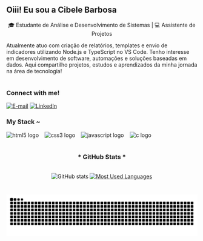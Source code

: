 ## Oiii! Eu sou a Cibele Barbosa 

<p align="center">🎓 Estudante de Análise e Desenvolvimento de Sistemas | 💻 Assistente de Projetos

Atualmente atuo com criação de relatórios, templates e envio de indicadores utilizando Node.js e TypeScript no VS Code. Tenho interesse em desenvolvimento de software, automações e soluções baseadas em dados. Aqui compartilho projetos, estudos e aprendizados da minha jornada na área de tecnologia!

#

<img align="right" alt="" height="180px" src="https://github.com/user-attachments/assets/b99f03c6-b211-4ea0-babe-cf884bc1f1b7">


<h3 align="left">Connect with me!</h3>

[![E-mail](https://img.shields.io/badge/-Email-000?style=for-the-badge&logo=microsoft-outlook&logoColor=FF00F6&color:FFF)](mailto:cibelebarbosa14@hotmail.com)
[![LinkedIn](https://img.shields.io/badge/-LinkedIn-000?style=for-the-badge&logo=linkedin&logoColor=FF00F6&color:FFF)](https://www.linkedin.com/in/cibele-barbosa-495929212/)

<h3 align="left">My Stack ~</h3>

<div align="left">
  <img src="https://cdn.jsdelivr.net/gh/devicons/devicon/icons/html5/html5-original.svg" height="25" alt="html5 logo"  />
  <img width="8" />
  <img src="https://cdn.jsdelivr.net/gh/devicons/devicon/icons/css3/css3-original.svg" height="25" alt="css3 logo"  />
  <img width="8" />
  <img src="https://cdn.jsdelivr.net/gh/devicons/devicon/icons/javascript/javascript-plain.svg" height="25" alt="javascript logo"  />
  <img width="8" />
  <img src="https://cdn.jsdelivr.net/gh/devicons/devicon/icons/c/c-original.svg" height="25" alt="c logo"  />
  <img width="8" />
</div>

#

<div style="text-align: center;" align="center">
  <h3>* GitHub Stats *</h3>
  <br>
  <img src="https://github-readme-stats-git-masterrstaa-rickstaa.vercel.app/api?username=ciibarbosa&hide_title=true&show_icons=true&include_all_commits=false&count_private=true&line_height=25&hide=issues&bg_color=000&title_color=FF00F6&text_color=FFF&border_radius=3&border_color=36123c&icon_color=FF00F6&theme=jolly" alt="GitHub stats">

  <a href="https://github.com/ciibarbosa/github-readme-stats">
    <img src="https://github-readme-stats-git-masterrstaa-rickstaa.vercel.app/api/top-langs/?username=ciibarbosa&line_height=10&card_width=290&layout=compact&hide_title=false&count_private=true&langs_count=4&show_icons=true&title_color=FF00F6&hide=html,scss,less&bg_color=000&text_color=8B8B8B&border_radius=3&border_color=561760&count_private=true" alt="Most Used Languages">
  </a>
</div>

#

<picture align="center">
  <source media="(prefers-color-scheme: dark)" srcset="https://raw.githubusercontent.com/ciibarbosa/ciibarbosa/output/github-contribution-grid-snake-dark.svg">
  <source media="(prefers-color-scheme: light)" srcset="https://raw.githubusercontent.com/ciibarbosa/ciibarbosa/output/github-contribution-grid-snake-dark.svg">
  <img align="center" alt="github contribution grid snake animation" src="https://raw.githubusercontent.com/ciibarbosa/ciibarbosa/output/github-contribution-grid-snake.svg">
</picture>
